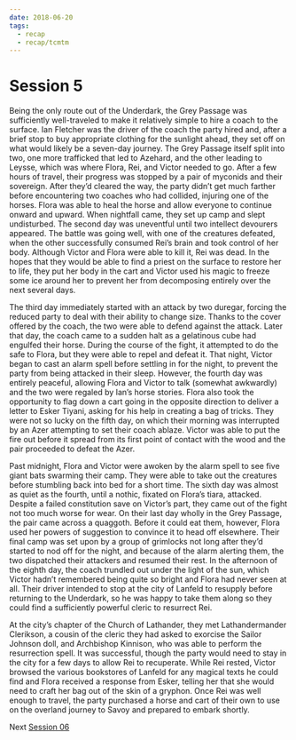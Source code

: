 ```yaml
---
date: 2018-06-20
tags:
  - recap
  - recap/tcmtm
---
```

# Session 5

Being the only route out of the Underdark, the Grey Passage was sufficiently well-traveled to make it relatively simple to hire a coach to the surface. Ian Fletcher was the driver of the coach the party hired and, after a brief stop to buy appropriate clothing for the sunlight ahead, they set off on what would likely be a seven-day journey. The Grey Passage itself split into two, one more trafficked that led to Azehard, and the other leading to Leysse, which was where Flora, Rei, and Victor needed to go. After a few hours of travel, their progress was stopped by a pair of myconids and their sovereign. After they’d cleared the way, the party didn’t get much farther before encountering two coaches who had collided, injuring one of the horses. Flora was able to heal the horse and allow everyone to continue onward and upward. When nightfall came, they set up camp and slept undisturbed. The second day was uneventful until two intellect devourers appeared. The battle was going well, with one of the creatures defeated, when the other successfully consumed Rei’s brain and took control of her body. Although Victor and Flora were able to kill it, Rei was dead. In the hopes that they would be able to find a priest on the surface to restore her to life, they put her body in the cart and Victor used his magic to freeze some ice around her to prevent her from decomposing entirely over the next several days.

The third day immediately started with an attack by two duregar, forcing the reduced party to deal with their ability to change size. Thanks to the cover offered by the coach, the two were able to defend against the attack. Later that day, the coach came to a sudden halt as a gelatinous cube had engulfed their horse. During the course of the fight, it attempted to do the safe to Flora, but they were able to repel and defeat it. That night, Victor began to cast an alarm spell before settling in for the night, to prevent the party from being attacked in their sleep. However, the fourth day was entirely peaceful, allowing Flora and Victor to talk (somewhat awkwardly) and the two were regaled by Ian’s horse stories. Flora also took the opportunity to flag down a cart going in the opposite direction to deliver a letter to Esker Tiyani, asking for his help in creating a bag of tricks. They were not so lucky on the fifth day, on which their morning was interrupted by an Azer attempting to set their coach ablaze. Victor was able to put the fire out before it spread from its first point of contact with the wood and the pair proceeded to defeat the Azer.

Past midnight, Flora and Victor were awoken by the alarm spell to see five giant bats swarming their camp. They were able to take out the creatures before stumbling back into bed for a short time. The sixth day was almost as quiet as the fourth, until a nothic, fixated on Flora’s tiara, attacked. Despite a failed constitution save on Victor’s part, they came out of the fight not too much worse for wear. On their last day wholly in the Grey Passage, the pair came across a quaggoth. Before it could eat them, however, Flora used her powers of suggestion to convince it to head off elsewhere. Their final camp was set upon by a group of grimlocks not long after they’d started to nod off for the night, and because of the alarm alerting them, the two dispatched their attackers and resumed their rest. In the afternoon of the eighth day, the coach trundled out under the light of the sun, which Victor hadn’t remembered being quite so bright and Flora had never seen at all. Their driver intended to stop at the city of Lanfeld to resupply before returning to the Underdark, so he was happy to take them along so they could find a sufficiently powerful cleric to resurrect Rei.

At the city’s chapter of the Church of Lathander, they met Lathandermander Clerikson, a cousin of the cleric they had asked to exorcise the Sailor Johnson doll, and Archbishop Kinnison, who was able to perform the resurrection spell. It was successful, though the party would need to stay in the city for a few days to allow Rei to recuperate. While Rei rested, Victor browsed the various bookstores of Lanfeld for any magical texts he could find and Flora received a response from Esker, telling her that she would need to craft her bag out of the skin of a gryphon. Once Rei was well enough to travel, the party purchased a horse and cart of their own to use on the overland journey to Savoy and prepared to embark shortly.

Next
[Session 06](Recaps/Through%20Caverns%20Measureless%20to%20Man/Session%2006.md)